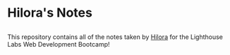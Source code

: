 # Hilora's Notes
##
This repository contains all of the notes taken by [Hilora](https://github.com/hdewett) for the Lighthouse Labs Web Development Bootcamp!
